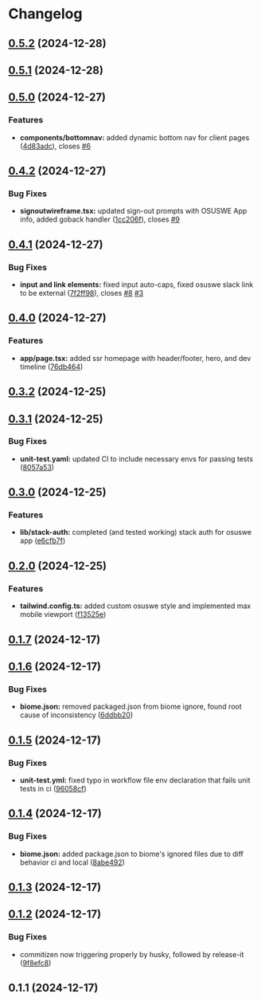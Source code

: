 # Changelog

## [0.5.2](https://github.com/KemingHe/osuswe-app/compare/v0.5.1...v0.5.2) (2024-12-28)

## [0.5.1](https://github.com/KemingHe/osuswe-app/compare/v0.5.0...v0.5.1) (2024-12-28)

## [0.5.0](https://github.com/KemingHe/osuswe-app/compare/v0.4.2...v0.5.0) (2024-12-27)

### Features

* **components/bottomnav:** added dynamic bottom nav for client pages ([4d83adc](https://github.com/KemingHe/osuswe-app/commit/4d83adc7905657282e347e1b05e9da7e012fb103)), closes [#6](https://github.com/KemingHe/osuswe-app/issues/6)

## [0.4.2](https://github.com/KemingHe/osuswe-app/compare/v0.4.1...v0.4.2) (2024-12-27)

### Bug Fixes

* **signoutwireframe.tsx:** updated sign-out prompts with OSUSWE App info, added goback handler ([1cc206f](https://github.com/KemingHe/osuswe-app/commit/1cc206fb9a207408543a37234ee9c167b055512a)), closes [#9](https://github.com/KemingHe/osuswe-app/issues/9)

## [0.4.1](https://github.com/KemingHe/osuswe-app/compare/v0.4.0...v0.4.1) (2024-12-27)

### Bug Fixes

* **input and link elements:** fixed input auto-caps, fixed osuswe slack link to be external ([7f2ff98](https://github.com/KemingHe/osuswe-app/commit/7f2ff98befc9d841b7d2e7ac08dcbbe8b145c4e8)), closes [#8](https://github.com/KemingHe/osuswe-app/issues/8) [#3](https://github.com/KemingHe/osuswe-app/issues/3)

## [0.4.0](https://github.com/KemingHe/osuswe-app/compare/v0.3.2...v0.4.0) (2024-12-27)

### Features

* **app/page.tsx:** added ssr homepage with header/footer, hero, and dev timeline ([76db464](https://github.com/KemingHe/osuswe-app/commit/76db464f46cf9fa6c492ecbc2c2ce1f5cb8e74ad))

## [0.3.2](https://github.com/KemingHe/osuswe-app/compare/v0.3.1...v0.3.2) (2024-12-25)

## [0.3.1](https://github.com/KemingHe/osuswe-app/compare/v0.3.0...v0.3.1) (2024-12-25)

### Bug Fixes

* **unit-test.yaml:** updated CI to include necessary envs for passing tests ([8057a53](https://github.com/KemingHe/osuswe-app/commit/8057a536061713635a8ba97af1d64644c0cefde0))

## [0.3.0](https://github.com/KemingHe/osuswe-app/compare/v0.2.0...v0.3.0) (2024-12-25)

### Features

* **lib/stack-auth:** completed (and tested working) stack auth for osuswe app ([e6cfb7f](https://github.com/KemingHe/osuswe-app/commit/e6cfb7f1ead0f09f022a6725fb651f47eed1bda8))

## [0.2.0](https://github.com/KemingHe/osuswe-app/compare/v0.1.7...v0.2.0) (2024-12-25)

### Features

* **tailwind.config.ts:** added custom osuswe style and implemented max mobile viewport ([f13525e](https://github.com/KemingHe/osuswe-app/commit/f13525e7582ba1fe29e4d0af7c5a57fa396d856d))

## [0.1.7](https://github.com/KemingHe/osuswe-app/compare/v0.1.6...v0.1.7) (2024-12-17)

## [0.1.6](https://github.com/KemingHe/osuswe-app/compare/v0.1.5...v0.1.6) (2024-12-17)

### Bug Fixes

* **biome.json:** removed packaged.json from biome ignore, found root cause of inconsistency ([6ddbb20](https://github.com/KemingHe/osuswe-app/commit/6ddbb20a637557c0e139f0865626fce7b5a341cc))

## [0.1.5](https://github.com/KemingHe/osuswe-app/compare/v0.1.4...v0.1.5) (2024-12-17)

### Bug Fixes

* **unit-test.yml:** fixed typo in workflow file env declaration that fails unit tests in ci ([96058cf](https://github.com/KemingHe/osuswe-app/commit/96058cf95c570d7041ce889376159ada1428a024))

## [0.1.4](https://github.com/KemingHe/osuswe-app/compare/v0.1.3...v0.1.4) (2024-12-17)

### Bug Fixes

* **biome.json:** added package.json to biome's ignored files due to diff behavior ci and local ([8abe492](https://github.com/KemingHe/osuswe-app/commit/8abe4925ead36e2543bc06671dba8911aeda2126))

## [0.1.3](https://github.com/KemingHe/osuswe-app/compare/v0.1.2...v0.1.3) (2024-12-17)

## [0.1.2](https://github.com/KemingHe/osuswe-app/compare/v0.1.1...v0.1.2) (2024-12-17)

### Bug Fixes

* commitizen now triggering properly by husky, followed by release-it ([9f8efc8](https://github.com/KemingHe/osuswe-app/commit/9f8efc8645750d05ecb2a1874e80b016c09cc35e))

## 0.1.1 (2024-12-17)
